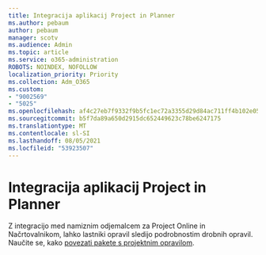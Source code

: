 ```yaml
---
title: Integracija aplikacij Project in Planner
ms.author: pebaum
author: pebaum
manager: scotv
ms.audience: Admin
ms.topic: article
ms.service: o365-administration
ROBOTS: NOINDEX, NOFOLLOW
localization_priority: Priority
ms.collection: Adm_O365
ms.custom:
- "9002569"
- "5025"
ms.openlocfilehash: af4c27eb7f9332f9b5fc1ec72a3355d29d84ac711ff4b102e0550d413772cf2f
ms.sourcegitcommit: b5f7da89a650d2915dc652449623c78be6247175
ms.translationtype: MT
ms.contentlocale: sl-SI
ms.lasthandoff: 08/05/2021
ms.locfileid: "53923507"
---
```

# <a name="project-and-planner-integration"></a>Integracija aplikacij Project in Planner

Z integracijo med namiznim odjemalcem za Project Online in Načrtovalnikom, lahko lastniki opravil sledijo podrobnostim drobnih opravil. Naučite se, kako [povezati pakete s projektnim opravilom](https://www.microsoft.com/microsoft-365/blog/2017/10/30/introducing-new-ways-to-work-in-microsoft-project/).
